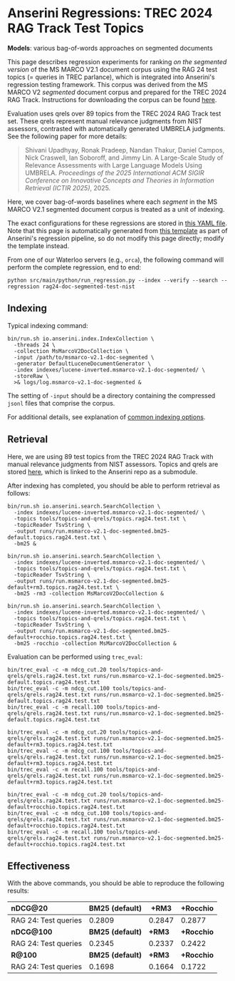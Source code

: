 # Anserini Regressions: TREC 2024 RAG Track Test Topics

**Models**: various bag-of-words approaches on segmented documents

This page describes regression experiments for ranking _on the segmented version_ of the MS MARCO V2.1 document corpus using the RAG 24 test topics (= queries in TREC parlance), which is integrated into Anserini's regression testing framework.
This corpus was derived from the MS MARCO V2 _segmented_ document corpus and prepared for the TREC 2024 RAG Track.
Instructions for downloading the corpus can be found [here](https://trec-rag.github.io/annoucements/2024-corpus-finalization/).

Evaluation uses qrels over 89 topics from the TREC 2024 RAG Track test set.
These qrels represent manual relevance judgments from NIST assessors, contrasted with automatically generated UMBRELA judgments.
See the following paper for more details:

> Shivani Upadhyay, Ronak Pradeep, Nandan Thakur, Daniel Campos, Nick Craswell, Ian Soboroff, and Jimmy Lin. A Large-Scale Study of Relevance Assessments with Large Language Models Using UMBRELA. _Proceedings of the 2025 International ACM SIGIR Conference on Innovative Concepts and Theories in Information Retrieval (ICTIR 2025)_, 2025.

Here, we cover bag-of-words baselines where each _segment_ in the MS MARCO V2.1 segmented document corpus is treated as a unit of indexing.

The exact configurations for these regressions are stored in [this YAML file](../../src/main/resources/regression/rag24-doc-segmented-test-nist.yaml).
Note that this page is automatically generated from [this template](../../src/main/resources/docgen/templates/rag24-doc-segmented-test-nist.template) as part of Anserini's regression pipeline, so do not modify this page directly; modify the template instead.

From one of our Waterloo servers (e.g., `orca`), the following command will perform the complete regression, end to end:

```
python src/main/python/run_regression.py --index --verify --search --regression rag24-doc-segmented-test-nist
```

## Indexing

Typical indexing command:

```
bin/run.sh io.anserini.index.IndexCollection \
  -threads 24 \
  -collection MsMarcoV2DocCollection \
  -input /path/to/msmarco-v2.1-doc-segmented \
  -generator DefaultLuceneDocumentGenerator \
  -index indexes/lucene-inverted.msmarco-v2.1-doc-segmented/ \
  -storeRaw \
  >& logs/log.msmarco-v2.1-doc-segmented &
```

The setting of `-input` should be a directory containing the compressed `jsonl` files that comprise the corpus.

For additional details, see explanation of [common indexing options](../../docs/common-indexing-options.md).

## Retrieval

Here, we are using 89 test topics from the TREC 2024 RAG Track with manual relevance judgments from NIST assessors.
Topics and qrels are stored [here](https://github.com/castorini/anserini-tools/tree/master/topics-and-qrels), which is linked to the Anserini repo as a submodule.

After indexing has completed, you should be able to perform retrieval as follows:

```
bin/run.sh io.anserini.search.SearchCollection \
  -index indexes/lucene-inverted.msmarco-v2.1-doc-segmented/ \
  -topics tools/topics-and-qrels/topics.rag24.test.txt \
  -topicReader TsvString \
  -output runs/run.msmarco-v2.1-doc-segmented.bm25-default.topics.rag24.test.txt \
  -bm25 &

bin/run.sh io.anserini.search.SearchCollection \
  -index indexes/lucene-inverted.msmarco-v2.1-doc-segmented/ \
  -topics tools/topics-and-qrels/topics.rag24.test.txt \
  -topicReader TsvString \
  -output runs/run.msmarco-v2.1-doc-segmented.bm25-default+rm3.topics.rag24.test.txt \
  -bm25 -rm3 -collection MsMarcoV2DocCollection &

bin/run.sh io.anserini.search.SearchCollection \
  -index indexes/lucene-inverted.msmarco-v2.1-doc-segmented/ \
  -topics tools/topics-and-qrels/topics.rag24.test.txt \
  -topicReader TsvString \
  -output runs/run.msmarco-v2.1-doc-segmented.bm25-default+rocchio.topics.rag24.test.txt \
  -bm25 -rocchio -collection MsMarcoV2DocCollection &
```

Evaluation can be performed using `trec_eval`:

```
bin/trec_eval -c -m ndcg_cut.20 tools/topics-and-qrels/qrels.rag24.test.txt runs/run.msmarco-v2.1-doc-segmented.bm25-default.topics.rag24.test.txt
bin/trec_eval -c -m ndcg_cut.100 tools/topics-and-qrels/qrels.rag24.test.txt runs/run.msmarco-v2.1-doc-segmented.bm25-default.topics.rag24.test.txt
bin/trec_eval -c -m recall.100 tools/topics-and-qrels/qrels.rag24.test.txt runs/run.msmarco-v2.1-doc-segmented.bm25-default.topics.rag24.test.txt

bin/trec_eval -c -m ndcg_cut.20 tools/topics-and-qrels/qrels.rag24.test.txt runs/run.msmarco-v2.1-doc-segmented.bm25-default+rm3.topics.rag24.test.txt
bin/trec_eval -c -m ndcg_cut.100 tools/topics-and-qrels/qrels.rag24.test.txt runs/run.msmarco-v2.1-doc-segmented.bm25-default+rm3.topics.rag24.test.txt
bin/trec_eval -c -m recall.100 tools/topics-and-qrels/qrels.rag24.test.txt runs/run.msmarco-v2.1-doc-segmented.bm25-default+rm3.topics.rag24.test.txt

bin/trec_eval -c -m ndcg_cut.20 tools/topics-and-qrels/qrels.rag24.test.txt runs/run.msmarco-v2.1-doc-segmented.bm25-default+rocchio.topics.rag24.test.txt
bin/trec_eval -c -m ndcg_cut.100 tools/topics-and-qrels/qrels.rag24.test.txt runs/run.msmarco-v2.1-doc-segmented.bm25-default+rocchio.topics.rag24.test.txt
bin/trec_eval -c -m recall.100 tools/topics-and-qrels/qrels.rag24.test.txt runs/run.msmarco-v2.1-doc-segmented.bm25-default+rocchio.topics.rag24.test.txt
```

## Effectiveness

With the above commands, you should be able to reproduce the following results:

| **nDCG@20**                                                                                                  | **BM25 (default)**| **+RM3**  | **+Rocchio**|
|:-------------------------------------------------------------------------------------------------------------|-----------|-----------|-----------|
| RAG 24: Test queries                                                                                         | 0.2809    | 0.2847    | 0.2877    |
| **nDCG@100**                                                                                                 | **BM25 (default)**| **+RM3**  | **+Rocchio**|
| RAG 24: Test queries                                                                                         | 0.2345    | 0.2337    | 0.2422    |
| **R@100**                                                                                                    | **BM25 (default)**| **+RM3**  | **+Rocchio**|
| RAG 24: Test queries                                                                                         | 0.1698    | 0.1664    | 0.1722    |
